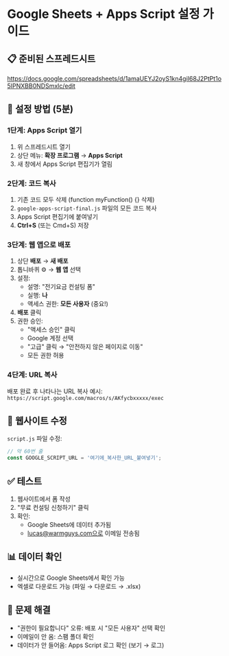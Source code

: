 # Google Sheets + Apps Script 설정 가이드

## 📋 준비된 스프레드시트
https://docs.google.com/spreadsheets/d/1amaUEYJ2oyS1kn4giI68J2PtPt1o5IPNXBB0NDSmxlc/edit

## 🚀 설정 방법 (5분)

### 1단계: Apps Script 열기
1. 위 스프레드시트 열기
2. 상단 메뉴: **확장 프로그램** → **Apps Script**
3. 새 창에서 Apps Script 편집기가 열림

### 2단계: 코드 복사
1. 기존 코드 모두 삭제 (function myFunction() {} 삭제)
2. `google-apps-script-final.js` 파일의 모든 코드 복사
3. Apps Script 편집기에 붙여넣기
4. **Ctrl+S** (또는 Cmd+S) 저장

### 3단계: 웹 앱으로 배포
1. 상단 **배포** → **새 배포**
2. 톱니바퀴 ⚙️ → **웹 앱** 선택
3. 설정:
   - 설명: "전기요금 컨설팅 폼"
   - 실행: **나**
   - 액세스 권한: **모든 사용자** (중요!)
4. **배포** 클릭
5. 권한 승인:
   - "액세스 승인" 클릭
   - Google 계정 선택
   - "고급" 클릭 → "안전하지 않은 페이지로 이동"
   - 모든 권한 허용

### 4단계: URL 복사
배포 완료 후 나타나는 URL 복사
예시: `https://script.google.com/macros/s/AKfycbxxxxx/exec`

## 📝 웹사이트 수정

`script.js` 파일 수정:
```javascript
// 약 60번 줄
const GOOGLE_SCRIPT_URL = '여기에_복사한_URL_붙여넣기';
```

## ✅ 테스트
1. 웹사이트에서 폼 작성
2. "무료 컨설팅 신청하기" 클릭
3. 확인:
   - Google Sheets에 데이터 추가됨
   - lucas@warmguys.com으로 이메일 전송됨

## 📊 데이터 확인
- 실시간으로 Google Sheets에서 확인 가능
- 엑셀로 다운로드 가능 (파일 → 다운로드 → .xlsx)

## 🔧 문제 해결
- "권한이 필요합니다" 오류: 배포 시 "모든 사용자" 선택 확인
- 이메일이 안 옴: 스팸 폴더 확인
- 데이터가 안 들어옴: Apps Script 로그 확인 (보기 → 로그)